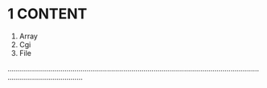 # 1 CONTENT

1. Array
2. Cgi
3. File

.................................................................................................................................................................
